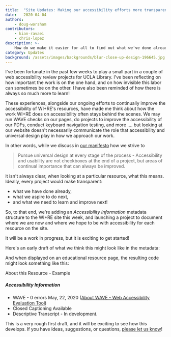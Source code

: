 ```yaml
---
title:  "Site Updates: Making our accessibility efforts more transparent"
date:   2020-04-04
authors:
    - doug-worsham
contributors:
    - kian-ravaei
    - chris-lopez
description: >-
    How do we make it easier for all to find out what we've done already, what we aspire to do, and what we need to learn and improve next?
category: Updates
background: /assets/images/backgrounds/blur-close-up-design-196645.jpg
---
```

I've been fortunate in the past few weeks to play a small part in a couple of web accessibility review projects for UCLA Library. I've been reflecting on how important the work is on the one hand, and on how invisible this labor can sometimes be on the other. I have also been reminded of how there is always so much more to learn!

These experiences, alongside our ongoing efforts to continually improve the accessibility of WI+RE's resources, have made me think about how the work WI+RE does on accessibility often stays behind the scenes. We may run WAVE checks on our pages, do projects to improve the accessibility of our PDFs, conduct keyboard navigation testing, and more .... but looking at our website doesn't necessarily communicate the role that accessibility and universal design play in how we approach our work.

In other words, while we discuss in [our manifesto](https://uclalibrary.github.io/research-tips/wire-way/) how we strive to

<blockquote>
    Pursue universal design at every stage of the process - Accessibility and usability are not checkboxes at the end of a project, but areas of continual importance that can always be improved.
</blockquote>

it isn't always clear, when looking at a particular resource, what this means. Ideally, every project would make transparent:

* what we have done already,
* what we aspire to do next,
* and what we need to learn and improve next!

So, to that end, we're adding an *Accessibility Information* metadata structure to the WI+RE site this week, and launching a project to document where we are now and where we hope to be with accessibility for each resource on the site.

It will be a work in progress, but it is exciting to get started!

Here's an early draft of what we think this might look like in the metadata:

<div class="row">
<div class="col-md-10 col-sm-12 mx-auto">
    <script src="https://gist.github.com/dmcwo/fbcd739f39d78a98b2774bb9ad9e2492.js"></script>
</div>
</div>

And when displayed on an educational resource page, the resulting code might look something like this:

<div class="row">
<div class="col-md-10 col-sm-12 mx-auto">
<div class="card">
  <div class="card-header">
    About this Resource - Example
  </div>
    <div class="card-body">
        <h5 class="card-title">Accessibility Information</h5>
            <ul>
                <li>WAVE - 0 errors May, 22, 2020 (<a href="https://wave.webaim.org/" style="text-decoration: underline;" target="_blank" >About WAVE - Web Accessibility Evaluation Tool</a>)</li>
                <li>Closed Captioning Available</li>
                <li>Descriptive Transcript - In development.</li>
            </ul>
    </div>
</div>
</div>
</div>

This is a very rough first draft, and it will be exciting to see how this develops. If you have ideas, suggestions, or questions, [please let us know](https://uclalibrary.github.io/research-tips/contact/)!


